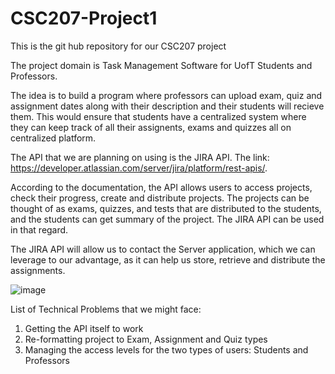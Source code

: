 # CSC207-Project1
This is the git hub repository for our CSC207 project

The project domain is Task Management Software for UofT Students and Professors.

The idea is to build a program where professors can upload exam, quiz and assignment dates along with their description and their students will recieve them. This would ensure that students have a centralized system where they can keep track of all their assignents, exams and quizzes all on centralized platform.

The API that we are planning on using is the JIRA API. The link: https://developer.atlassian.com/server/jira/platform/rest-apis/.

According to the documentation, the API allows users to access projects, check their progress, create and distribute projects. The projects can be thought of as exams, quizzes, and tests that are distributed to the students, and the students can get summary of the project. The JIRA API can be used in that regard.

The JIRA API will allow us to contact the Server application, which we can leverage to our advantage, as it can help us store, retrieve and distribute the assignments.


![image](https://github.com/k9pranav/CSC207-Project1/assets/132021752/73271187-b7e6-4431-ae6a-3155b9f8e8b0)

List of Technical Problems that we might face:
  1) Getting the API itself to work
  2) Re-formatting project to Exam, Assignment and Quiz types
  3) Managing the access levels for the two types of users: Students and Professors

